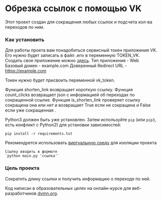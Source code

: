 # Обрезка ссылок с помощью VK

Этот проект создан для сокращения любых ссылок и подсчета кол-ва переходов по ним.

### Как установить

Для работы проета вам понадобиться cервисный токен приложения VK. Его нужно будет записать в файл .env в переменную TOKEN_VK.
Создать свое приложение можно [здесь](https://id.vk.com/about/business/go/docs/ru/vkid/latest/vk-id/connection/create-application).
    Тип приложения - Web
    Базовый домен - example.com
    Доверенный Redirect URL - https://example.com

Токен нужно будет присвоить переменной vk_token.

Функция shorten_link возвращает короткую ссылку.
Функция count_clicks возвращает json с информацией об переходах по сокращенной ссылке.
Функция is_shorten_link проверяет ссылку сокращена она или нет и возвращает True если  не сокращена и False если уже сокращенная .

Python3 должен быть уже установлен. 
Затем используйте `pip` (или `pip3`, есть конфликт с Python2) для установки зависимостей:
```
pip install -r requirements.txt
```
Рекомендуется использовать [виртуальную среду](https://timeweb.cloud/tutorials/python/kak-sozdat-virtualnoe-okruzhenie) для изоляции проекта
```
Ссылку вводить в формате 
`python main.py 'ссылка'`
```
### Цель проекта

Сократить длину ссылки и получить информацию о переходе по ней.

Код написан в образовательных целях на онлайн-курсе для веб-разработчиков [dvmn.org](https://dvmn.org/).